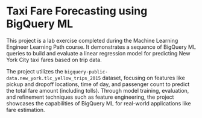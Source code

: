 # Taxi Fare Forecasting using BigQuery ML

This project is a lab exercise completed during the Machine Learning Engineer Learning Path course. It demonstrates a sequence of BigQuery ML queries to build and evaluate a linear regression model for predicting New York City taxi fares based on trip data.

The project utilizes the `bigquery-public-data.new_york.tlc_yellow_trips_2015` dataset, focusing on features like pickup and dropoff locations, time of day, and passenger count to predict the total fare amount (including tolls). Through model training, evaluation, and refinement techniques such as feature engineering, the project showcases the capabilities of BigQuery ML for real-world applications like fare estimation.
